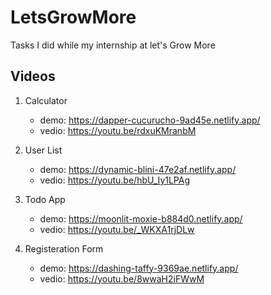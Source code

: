 # LetsGrowMore

Tasks I did while my internship at let's Grow More

## Videos

1. Calculator
   - demo: https://dapper-cucurucho-9ad45e.netlify.app/  
   - vedio: https://youtu.be/rdxuKMranbM    

2. User List  
   - demo: https://dynamic-blini-47e2af.netlify.app/
   - vedio: https://youtu.be/hbU_Iy1LPAg  

3. Todo App  
   - demo: https://moonlit-moxie-b884d0.netlify.app/
   - vedio: https://youtu.be/_WKXA1rjDLw  

4. Registeration Form
   - demo: https://dashing-taffy-9369ae.netlify.app/
   - vedio: https://youtu.be/8wwaH2iFWwM  
